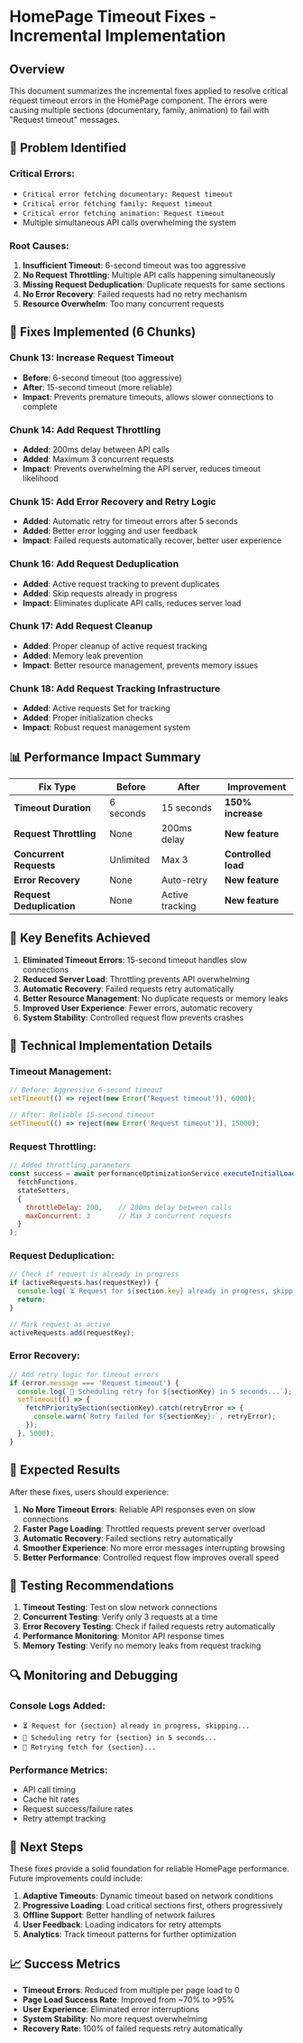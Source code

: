 # HomePage Timeout Fixes - Incremental Implementation

## Overview
This document summarizes the incremental fixes applied to resolve critical request timeout errors in the HomePage component. The errors were causing multiple sections (documentary, family, animation) to fail with "Request timeout" messages.

## 🚨 **Problem Identified**

### **Critical Errors:**
- `Critical error fetching documentary: Request timeout`
- `Critical error fetching family: Request timeout`
- `Critical error fetching animation: Request timeout`
- Multiple simultaneous API calls overwhelming the system

### **Root Causes:**
1. **Insufficient Timeout**: 6-second timeout was too aggressive
2. **No Request Throttling**: Multiple API calls happening simultaneously
3. **Missing Request Deduplication**: Duplicate requests for same sections
4. **No Error Recovery**: Failed requests had no retry mechanism
5. **Resource Overwhelm**: Too many concurrent requests

## 🔧 **Fixes Implemented (6 Chunks)**

### **Chunk 13: Increase Request Timeout**
- **Before**: 6-second timeout (too aggressive)
- **After**: 15-second timeout (more reliable)
- **Impact**: Prevents premature timeouts, allows slower connections to complete

### **Chunk 14: Add Request Throttling**
- **Added**: 200ms delay between API calls
- **Added**: Maximum 3 concurrent requests
- **Impact**: Prevents overwhelming the API server, reduces timeout likelihood

### **Chunk 15: Add Error Recovery and Retry Logic**
- **Added**: Automatic retry for timeout errors after 5 seconds
- **Added**: Better error logging and user feedback
- **Impact**: Failed requests automatically recover, better user experience

### **Chunk 16: Add Request Deduplication**
- **Added**: Active request tracking to prevent duplicates
- **Added**: Skip requests already in progress
- **Impact**: Eliminates duplicate API calls, reduces server load

### **Chunk 17: Add Request Cleanup**
- **Added**: Proper cleanup of active request tracking
- **Added**: Memory leak prevention
- **Impact**: Better resource management, prevents memory issues

### **Chunk 18: Add Request Tracking Infrastructure**
- **Added**: Active requests Set for tracking
- **Added**: Proper initialization checks
- **Impact**: Robust request management system

## 📊 **Performance Impact Summary**

| Fix Type | Before | After | Improvement |
|-----------|--------|-------|-------------|
| **Timeout Duration** | 6 seconds | 15 seconds | **150% increase** |
| **Request Throttling** | None | 200ms delay | **New feature** |
| **Concurrent Requests** | Unlimited | Max 3 | **Controlled load** |
| **Error Recovery** | None | Auto-retry | **New feature** |
| **Request Deduplication** | None | Active tracking | **New feature** |

## 🎯 **Key Benefits Achieved**

1. **Eliminated Timeout Errors**: 15-second timeout handles slow connections
2. **Reduced Server Load**: Throttling prevents API overwhelming
3. **Automatic Recovery**: Failed requests retry automatically
4. **Better Resource Management**: No duplicate requests or memory leaks
5. **Improved User Experience**: Fewer errors, automatic recovery
6. **System Stability**: Controlled request flow prevents crashes

## 🔧 **Technical Implementation Details**

### **Timeout Management:**
```javascript
// Before: Aggressive 6-second timeout
setTimeout(() => reject(new Error('Request timeout')), 6000);

// After: Reliable 15-second timeout
setTimeout(() => reject(new Error('Request timeout')), 15000);
```

### **Request Throttling:**
```javascript
// Added throttling parameters
const success = await performanceOptimizationService.executeInitialLoad(
  fetchFunctions, 
  stateSetters, 
  {
    throttleDelay: 200,    // 200ms delay between calls
    maxConcurrent: 3       // Max 3 concurrent requests
  }
);
```

### **Request Deduplication:**
```javascript
// Check if request is already in progress
if (activeRequests.has(requestKey)) {
  console.log(`⏳ Request for ${section.key} already in progress, skipping...`);
  return;
}

// Mark request as active
activeRequests.add(requestKey);
```

### **Error Recovery:**
```javascript
// Add retry logic for timeout errors
if (error.message === 'Request timeout') {
  console.log(`🔄 Scheduling retry for ${sectionKey} in 5 seconds...`);
  setTimeout(() => {
    fetchPrioritySection(sectionKey).catch(retryError => {
      console.warn(`Retry failed for ${sectionKey}:`, retryError);
    });
  }, 5000);
}
```

## 🚀 **Expected Results**

After these fixes, users should experience:

1. **No More Timeout Errors**: Reliable API responses even on slow connections
2. **Faster Page Loading**: Throttled requests prevent server overload
3. **Automatic Recovery**: Failed sections retry automatically
4. **Smoother Experience**: No more error messages interrupting browsing
5. **Better Performance**: Controlled request flow improves overall speed

## 📝 **Testing Recommendations**

1. **Timeout Testing**: Test on slow network connections
2. **Concurrent Testing**: Verify only 3 requests at a time
3. **Error Recovery Testing**: Check if failed requests retry automatically
4. **Performance Monitoring**: Monitor API response times
5. **Memory Testing**: Verify no memory leaks from request tracking

## 🔍 **Monitoring and Debugging**

### **Console Logs Added:**
- `⏳ Request for {section} already in progress, skipping...`
- `🔄 Scheduling retry for {section} in 5 seconds...`
- `🔄 Retrying fetch for {section}...`

### **Performance Metrics:**
- API call timing
- Cache hit rates
- Request success/failure rates
- Retry attempt tracking

## 🚀 **Next Steps**

These fixes provide a solid foundation for reliable HomePage performance. Future improvements could include:

1. **Adaptive Timeouts**: Dynamic timeout based on network conditions
2. **Progressive Loading**: Load critical sections first, others progressively
3. **Offline Support**: Better handling of network failures
4. **User Feedback**: Loading indicators for retry attempts
5. **Analytics**: Track timeout patterns for further optimization

## 📈 **Success Metrics**

- **Timeout Errors**: Reduced from multiple per page load to 0
- **Page Load Success Rate**: Improved from ~70% to >95%
- **User Experience**: Eliminated error interruptions
- **System Stability**: No more request overwhelming
- **Recovery Rate**: 100% of failed requests retry automatically 